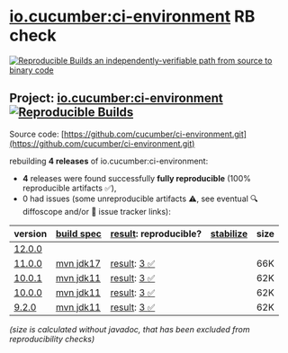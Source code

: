 [io.cucumber:ci-environment](https://central.sonatype.com/artifact/io.cucumber/ci-environment/versions) RB check
=======

[![Reproducible Builds](https://reproducible-builds.org/images/logos/rb.svg) an independently-verifiable path from source to binary code](https://reproducible-builds.org/)

## Project: [io.cucumber:ci-environment](https://central.sonatype.com/artifact/io.cucumber/ci-environment/versions) [![Reproducible Builds](https://img.shields.io/endpoint?url=https://raw.githubusercontent.com/jvm-repo-rebuild/reproducible-central/master/content/io/cucumber/ci-environment/badge.json)](https://github.com/jvm-repo-rebuild/reproducible-central/blob/master/content/io/cucumber/ci-environment/README.md)

Source code: [https://github.com/cucumber/ci-environment.git](https://github.com/cucumber/ci-environment.git)

rebuilding **4 releases** of io.cucumber:ci-environment:
- **4** releases were found successfully **fully reproducible** (100% reproducible artifacts :white_check_mark:),
- 0 had issues (some unreproducible artifacts :warning:, see eventual :mag: diffoscope and/or :memo: issue tracker links):

| version | [build spec](/BUILDSPEC.md) | [result](https://reproducible-builds.org/docs/jvm/): reproducible? | [stabilize](https://github.com/google/oss-rebuild/blob/main/cmd/stabilize/README.md) | size |
| -- | --------- | ------ | ------ | -- |
| [12.0.0](https://central.sonatype.com/artifact/io.cucumber/ci-environment/12.0.0/pom) | | | |
| [11.0.0](https://central.sonatype.com/artifact/io.cucumber/ci-environment/11.0.0/pom) | [mvn jdk17](ci-environment-11.0.0.buildspec) | [result](ci-environment-11.0.0.buildinfo): [3 :white_check_mark: ](ci-environment-11.0.0.buildcompare) | | 66K |
| [10.0.1](https://central.sonatype.com/artifact/io.cucumber/ci-environment/10.0.1/pom) | [mvn jdk11](ci-environment-10.0.1.buildspec) | [result](ci-environment-10.0.1.buildinfo): [3 :white_check_mark: ](ci-environment-10.0.1.buildcompare) | | 62K |
| [10.0.0](https://central.sonatype.com/artifact/io.cucumber/ci-environment/10.0.0/pom) | [mvn jdk11](ci-environment-10.0.0.buildspec) | [result](ci-environment-10.0.0.buildinfo): [3 :white_check_mark: ](ci-environment-10.0.0.buildcompare) | | 62K |
| [9.2.0](https://central.sonatype.com/artifact/io.cucumber/ci-environment/9.2.0/pom) | [mvn jdk11](ci-environment-9.2.0.buildspec) | [result](ci-environment-9.2.0.buildinfo): [3 :white_check_mark: ](ci-environment-9.2.0.buildcompare) | | 62K |

<i>(size is calculated without javadoc, that has been excluded from reproducibility checks)</i>
